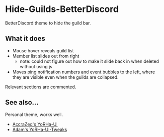 # Hide-Guilds-BetterDiscord
BetterDiscord theme to hide the guild bar. 
## What it does
 - Mouse hover reveals guild list
 - Member list slides out from right
   - note: could not figure out how to make it slide back in when deleted without using js
 - Moves ping notification numbers and event bubbles to the left, where they are visible even when the guilds are collapsed.

Relevant sections are commented.

## See also...
Personal theme, works well.
 - [AccraZed's YoRHa-UI](https://github.com/AccraZed/YoRHA-UI-BetterDiscord)
 - [Adam's YoRHa-UI-Tweaks](https://github.com/24adamcho/YoRHA-UI-BetterDiscord-Tweaks)
